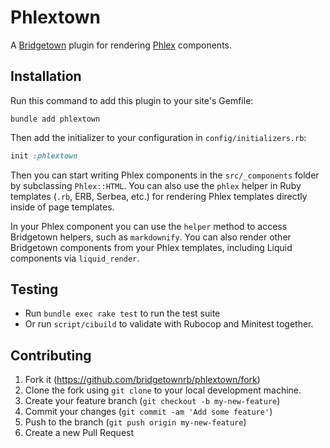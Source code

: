 # Phlextown

A [Bridgetown](https://www.bridgetownrb.com) plugin for rendering [Phlex](https://www.phlex.fun) components.

## Installation

Run this command to add this plugin to your site's Gemfile:

```shell
bundle add phlextown
```

Then add the initializer to your configuration in `config/initializers.rb`:

```ruby
init :phlextown
```

Then you can start writing Phlex components in the `src/_components` folder by subclassing `Phlex::HTML`. You can also use the `phlex` helper in Ruby templates (`.rb`, ERB, Serbea, etc.) for rendering Phlex templates directly inside of page templates.

In your Phlex component you can use the `helper` method to access Bridgetown helpers, such as `markdownify`. You can also render other Bridgetown components from your Phlex templates, including Liquid components via `liquid_render`.

## Testing

* Run `bundle exec rake test` to run the test suite
* Or run `script/cibuild` to validate with Rubocop and Minitest together.

## Contributing

1. Fork it (https://github.com/bridgetownrb/phlextown/fork)
2. Clone the fork using `git clone` to your local development machine.
3. Create your feature branch (`git checkout -b my-new-feature`)
4. Commit your changes (`git commit -am 'Add some feature'`)
5. Push to the branch (`git push origin my-new-feature`)
6. Create a new Pull Request
